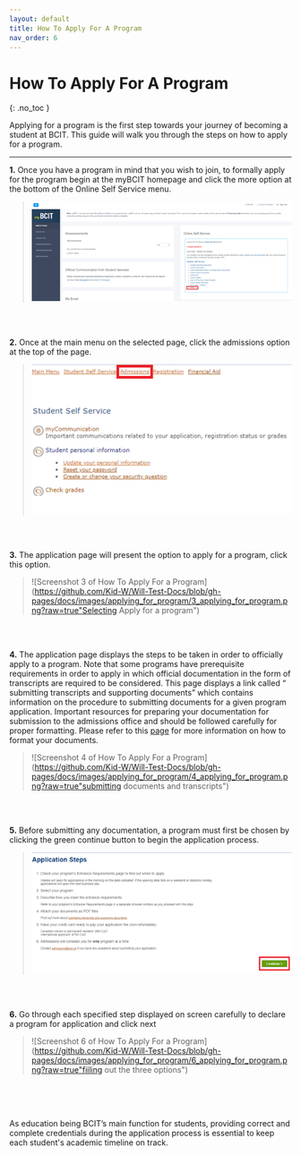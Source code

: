 ```yaml
---
layout: default
title: How To Apply For A Program
nav_order: 6
---
```


# How To Apply For A Program
{: .no_toc }

Applying for a program is the first step towards your journey of becoming a student at BCIT. This guide will walk you through the steps on how to apply for a program.

---

**1.** Once you have a program in mind that you wish to join, to formally apply for the program begin at the myBCIT homepage and click the more option at the bottom of the Online Self Service menu.

>![Screenshot 1 of How To Apply For a Program](https://github.com/Kid-W/Will-Test-Docs/blob/gh-pages/docs/images/applying_for_program/1_applying_for_program.png?raw=true "screenshot of homepage")
<br>

<br>

**2.** Once at the main menu on the selected page, click the admissions option at the top of the page.

>![Screenshot 2 of How To Apply For a Program](https://github.com/Kid-W/Will-Test-Docs/blob/gh-pages/docs/images/applying_for_program/2_applying_for_program.png?raw=true "choosing Admissions option")
<br>

<br>

**3.** The application page will present the option to apply for a program, click this option.

>![Screenshot 3 of How To Apply For a Program](https://github.com/Kid-W/Will-Test-Docs/blob/gh-pages/docs/images/applying_for_program/3_applying_for_program.png?raw=true"Selecting Apply for a program")
<br>

<br>

**4.** The application page displays the steps to be taken in order to officially apply to a program.
Note that some programs have prerequisite requirements in order to apply in which official documentation in the form of transcripts are required to be considered. This page displays a link called “ submitting transcripts and supporting documents”  which contains information on the procedure to submitting documents for a given program application.
Important resources for preparing your documentation for submission to the admissions office and should be followed carefully for proper formatting. Please refer to this [page](https://www.bcit.ca/admission/how-to-apply/submitting-transcripts-supporting-documents/) for more information on how to format your documents.

>![Screenshot 4 of How To Apply For a Program](https://github.com/Kid-W/Will-Test-Docs/blob/gh-pages/docs/images/applying_for_program/4_applying_for_program.png?raw=true"submitting documents and transcripts")
<br>

<br>

**5.** Before submitting any documentation, a program must first be chosen by clicking the green continue button to begin the application process.

>![Screenshot 5 of How To Apply For a Program](https://github.com/Kid-W/Will-Test-Docs/blob/gh-pages/docs/images/applying_for_program/5_applying_for_program.png?raw=true "selecting continue button")
<br>

<br>

**6.** Go through each specified step displayed on screen carefully to declare a program for application and click next
>![Screenshot 6 of How To Apply For a Program](https://github.com/Kid-W/Will-Test-Docs/blob/gh-pages/docs/images/applying_for_program/6_applying_for_program.png?raw=true"fiiling out the three options")
<br>

<br>
<br>

As education being BCIT’s main function for students, providing correct and complete credentials during the application process is essential to keep each student's academic timeline on track.